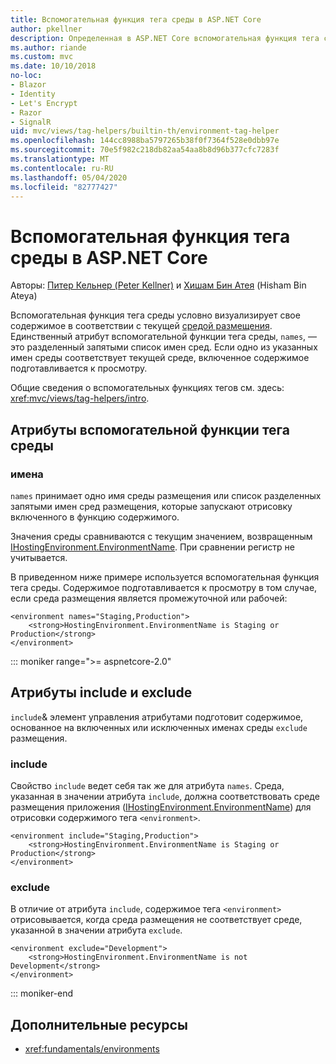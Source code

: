 ```yaml
---
title: Вспомогательная функция тега среды в ASP.NET Core
author: pkellner
description: Определенная в ASP.NET Core вспомогательная функция тега среды, включая все свойства
ms.author: riande
ms.custom: mvc
ms.date: 10/10/2018
no-loc:
- Blazor
- Identity
- Let's Encrypt
- Razor
- SignalR
uid: mvc/views/tag-helpers/builtin-th/environment-tag-helper
ms.openlocfilehash: 144cc8988ba5797265b38f0f7364f528e0dbb97e
ms.sourcegitcommit: 70e5f982c218db82aa54aa8b8d96b377cfc7283f
ms.translationtype: MT
ms.contentlocale: ru-RU
ms.lasthandoff: 05/04/2020
ms.locfileid: "82777427"
---
```

# <a name="environment-tag-helper-in-aspnet-core"></a>Вспомогательная функция тега среды в ASP.NET Core

Авторы: [Питер Кельнер (Peter Kellner)](https://peterkellner.net) и [Хишам Бин Атея](https://twitter.com/hishambinateya) (Hisham Bin Ateya)

Вспомогательная функция тега среды условно визуализирует свое содержимое в соответствии с текущей [средой размещения](xref:fundamentals/environments). Единственный атрибут вспомогательной функции тега среды, `names`, — это разделенный запятыми список имен сред. Если одно из указанных имен среды соответствует текущей среде, включенное содержимое подготавливается к просмотру.

Общие сведения о вспомогательных функциях тегов см. здесь: <xref:mvc/views/tag-helpers/intro>.

## <a name="environment-tag-helper-attributes"></a>Атрибуты вспомогательной функции тега среды

### <a name="names"></a>имена

`names` принимает одно имя среды размещения или список разделенных запятыми имен сред размещения, которые запускают отрисовку включенного в функцию содержимого.

Значения среды сравниваются с текущим значением, возвращенным [IHostingEnvironment.EnvironmentName](xref:Microsoft.AspNetCore.Hosting.IHostingEnvironment.EnvironmentName*). При сравнении регистр не учитывается.

В приведенном ниже примере используется вспомогательная функция тега среды. Содержимое подготавливается к просмотру в том случае, если среда размещения является промежуточной или рабочей:

```cshtml
<environment names="Staging,Production">
    <strong>HostingEnvironment.EnvironmentName is Staging or Production</strong>
</environment>
```

::: moniker range=">= aspnetcore-2.0"

## <a name="include-and-exclude-attributes"></a>Атрибуты include и exclude

`include`& элемент управления атрибутами подготовит содержимое, основанное на включенных или исключенных именах среды `exclude` размещения.

### <a name="include"></a>include

Свойство `include` ведет себя так же для атрибута `names`. Среда, указанная в значении атрибута `include`, должна соответствовать среде размещения приложения ([IHostingEnvironment.EnvironmentName](xref:Microsoft.AspNetCore.Hosting.IHostingEnvironment.EnvironmentName*)) для отрисовки содержимого тега `<environment>`.

```cshtml
<environment include="Staging,Production">
    <strong>HostingEnvironment.EnvironmentName is Staging or Production</strong>
</environment>
```

### <a name="exclude"></a>exclude

В отличие от атрибута `include`, содержимое тега `<environment>` отрисовывается, когда среда размещения не соответствует среде, указанной в значении атрибута `exclude`.

```cshtml
<environment exclude="Development">
    <strong>HostingEnvironment.EnvironmentName is not Development</strong>
</environment>
```

::: moniker-end

## <a name="additional-resources"></a>Дополнительные ресурсы

* <xref:fundamentals/environments>
